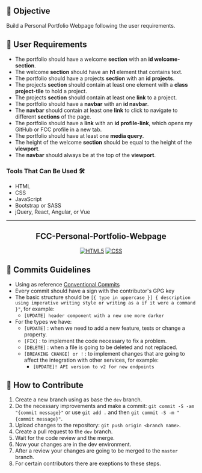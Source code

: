 ## 🎯 Objective
Build a Personal Portfolio Webpage following the user requirements.

## 📜 User Requirements
- The portfolio should have a welcome **section** with an **id welcome-section**.
- The welcome **section** should have an **h1** element that contains text.
- The portfolio should have a projects **section** with an **id projects**.
- The projects **section** should contain at least one element with a **class project-tile** to hold a project.
- The projects **section** should contain at least one **link** to a project.
- The portfolio should have a **navbar** with an **id navbar**.
- The **navbar** should contain at least one **link** to click to navigate to different **sections** of the page.
- The portfolio should have a **link** with an **id profile-link**, which opens my GitHub or FCC profile in a new tab.
- The portfolio should have at least one **media query**.
- The height of the welcome **section** should be equal to the height of the **viewport**.
- The **navbar** should always be at the top of the **viewport**.

### Tools That Can Be Used 🛠
- HTML
- CSS
- JavaScript
- Bootstrap or SASS
- jQuery, React, Angular, or Vue

---

<div align="center">
  <h2 align="center">
    <strong>
      FCC-Personal-Portfolio-Webpage
    </strong>
  </h2>
</div>

<div align="center">

[![HTML5](https://img.shields.io/badge/-HTML5-f2f2f2?style=flat&logo=html5)](https://developer.mozilla.org/en-US/docs/Glossary/HTML5)
[![CSS](https://img.shields.io/badge/-CSS3-f2f2f2?style=flat&logo=css3&logoColor=1d6eac)](https://www.w3.org/Style/CSS/specs.en.html)

</div>



## 📔 Commits Guidelines

- Using as reference [Conventional Commits](https://www.conventionalcommits.org/en/v1.0.0/)
- Every commit should have a sign with the contributor's GPG key
- The basic structure should be `[{ type in uppercase }] { description using imperative writing style or writing as a if it were a command }"`, for example:
  - `[UPDATE] header component with a new one more darker`
- For the types we have:
  - `[UPDATE]` : when we need to add a new feature, tests or change a property.
  - `[FIX]` : to implement the code necessary to fix a problem.
  - `[DELETE]` : when a file is going to be deleted and not replaced.
  - `[BREAKING CHANGE] or !` : to implement changes that are going to affect the integration with other services, for example:
    - `[UPDATE]! API version to v2 for new endpoints`

##  🤝 How to Contribute

1. Create a new branch using as base the `dev` branch.
2. Do the necessary improvements and make a commit: `git commit -S -am "{commit message}"` or use `git add .` and then `git commit -S -m "{commit message}"`.
3. Upload changes to the repository: `git push origin <branch name>`.
4. Create a pull request to the `dev` branch.
5. Wait for the code review and the merge.
6. Now your changes are in the dev environment.
7. After a review your changes are going to be merged to the `master` branch.
8. For certain contributors there are exeptions to these steps.
